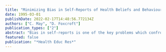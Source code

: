 ```yaml
---
title: "Minimizing Bias in Self-Reports of Health Beliefs and Behaviours."
date: 1995-03-01
publishDate: 2022-02-17T14:48:56.772134Z
authors: ["C. May", "D. Foxcroft"]
publication_types: ["2"]
abstract: "Bias in self-reports is one of the key problems which confronts researchers interested in using qualitative research techniques to understand individuals' cognitive and conceptual models of health behaviours. This is a problem that is especially apparent, for example, in research around addictive behaviours, where the fundamental trustworthiness of respondents' accounts may be in doubt. This research note discusses the problems associated with using conventional qualitative methods in health research and suggests a means of avoiding these."
featured: false
publication: "*Health Educ Res*"
---
```


